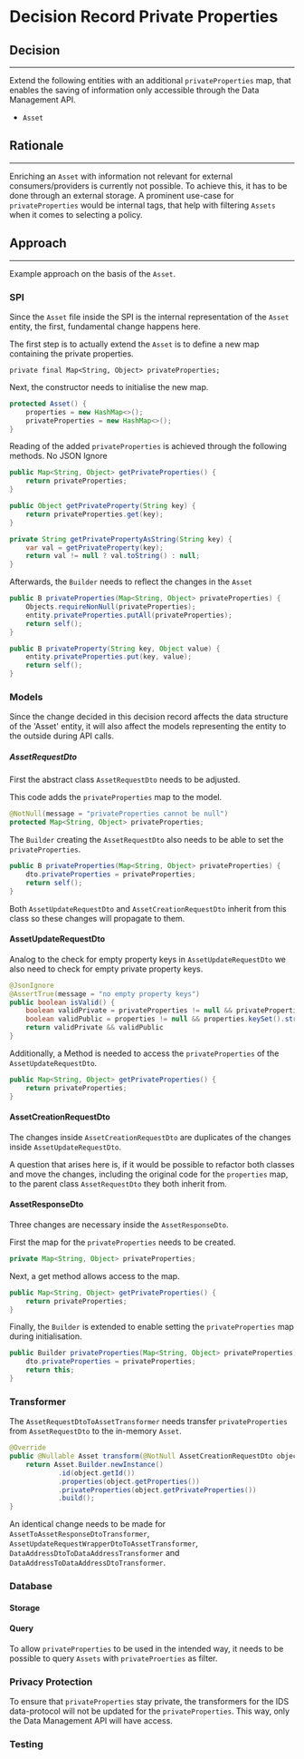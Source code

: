 # Decision Record Private Properties

## Decision

---
Extend the following entities with an additional `privateProperties` map,
that enables the saving of information only accessible through the Data Management API.
- `Asset`

## Rationale

---
Enriching an `Asset` with information not relevant for
external consumers/providers is currently not possible.
To achieve this, it has to be done through an external storage.
A prominent use-case for `privateProperties` would be internal tags, that help with filtering `Assets` when it comes
to selecting a policy.


## Approach

---
Example approach on the basis of the `Asset`.

### SPI
Since the `Asset` file inside the SPI is the internal representation of the `Asset` entity,
the first, fundamental change happens here.

The first step is to actually extend the `Asset` is to define a new map containing the private properties.

`private final Map<String, Object> privateProperties;`

Next, the constructor needs to initialise the new map.
```java
protected Asset() {
    properties = new HashMap<>();
    privateProperties = new HashMap<>();
}
```
Reading of the added `privateProperties` is achieved through the following methods.
No JSON Ignore

```java
public Map<String, Object> getPrivateProperties() {
    return privateProperties;
}

public Object getPrivateProperty(String key) {
    return privateProperties.get(key);
}

private String getPrivatePropertyAsString(String key) {
    var val = getPrivateProperty(key);
    return val != null ? val.toString() : null;
}
```

Afterwards, the `Builder` needs to reflect the changes in the `Asset`
```java        
public B privateProperties(Map<String, Object> privateProperties) {
    Objects.requireNonNull(privateProperties);
    entity.privateProperties.putAll(privateProperties);
    return self();
}

public B privateProperty(String key, Object value) {
    entity.privateProperties.put(key, value);
    return self();
}
```

### Models
Since the change decided in this decision record affects the data structure of the 'Asset' entity,
it will also affect the models representing the entity to the outside during API calls.

##### AssetRequestDto

First the abstract class `AssetRequestDto` needs to be adjusted.

This code adds the `privateProperties` map to the model.
```java
@NotNull(message = "privateProperties cannot be null")
protected Map<String, Object> privateProperties;
```

The `Builder` creating the `AssetRequestDto` also needs to be able to set the `privateProperties`.
```java
public B privateProperties(Map<String, Object> privateProperties) {
    dto.privateProperties = privateProperties;
    return self();
}
```

Both `AssetUpdateRequestDto` and `AssetCreationRequestDto` inherit from this class
so these changes will propagate to them.

#### AssetUpdateRequestDto

Analog to the check for empty property keys in `AssetUpdateRequestDto`
we also need to check for empty private property keys.

```java
@JsonIgnore
@AssertTrue(message = "no empty property keys")
public boolean isValid() {
    boolean validPrivate = privateProperties != null && privateProperties.keySet().stream().noneMatch(it -> it == null || it.isBlank());
    boolean validPublic = properties != null && properties.keySet().stream().noneMatch(it -> it == null || it.isBlank());
    return validPrivate && validPublic
}
```
Additionally, a Method is needed to access the `privateProperties` of the `AssetUpdateRequestDto`.

```java
public Map<String, Object> getPrivateProperties() {
    return privateProperties;
}
```

#### AssetCreationRequestDto

The changes inside `AssetCreationRequestDto` are duplicates of the changes inside
`AssetUpdateRequestDto`.

A question that arises here is, if it would be possible to refactor both classes
and move the changes, including the original code for the `properties` map, to the
parent class `AssetRequestDto` they both inherit from.

#### AssetResponseDto
Three changes are necessary inside the `AssetResponseDto`.

First the map for the `privateProperties` needs to be created.
```java
private Map<String, Object> privateProperties;
```

Next, a get method allows access to the map.
```java    
public Map<String, Object> getPrivateProperties() {
    return privateProperties;
}
```

Finally, the `Builder` is extended to enable setting the `privateProperties` map during initialisation.
```java  
public Builder privateProperties(Map<String, Object> privateProperties) {
    dto.privateProperties = privateProperties;
    return this;
}
```

### Transformer
The `AssetRequestDtoToAssetTransformer` needs transfer `privateProperties` from
`AssetRequestDto` to the in-memory `Asset`.

```java  
@Override
public @Nullable Asset transform(@NotNull AssetCreationRequestDto object, @NotNull TransformerContext context) {
    return Asset.Builder.newInstance()
            .id(object.getId())
            .properties(object.getProperties())
            .privateProperties(object.getPrivateProperties())
            .build();
}
```

An identical change needs to be made for `AssetToAssetResponseDtoTransformer`,
`AssetUpdateRequestWrapperDtoToAssetTransformer`,
`DataAddressDtoToDataAddressTransformer` and `DataAddressToDataAddressDtoTransformer`.

### Database
#### Storage


#### Query
To allow `privateProperties` to be used in the intended way, it needs to be possible to
query `Assets` with `privateProerties` as filter.



### Privacy Protection
To ensure that `privateProperties` stay private, the transformers for the IDS data-protocol
will not be updated for the `privateProperties`.
This way, only the Data Management API will have access.

### Testing